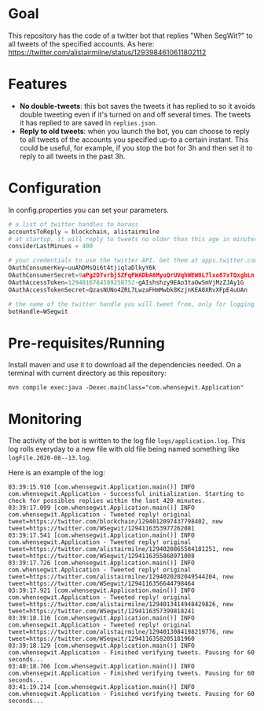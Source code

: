 # Goal

This repository has the code of a twitter bot that replies "When SegWit?" to all tweets of the specified accounts.
As here: https://twitter.com/alistairmilne/status/1293984610611802112

# Features
* **No double-tweets**: this bot saves the tweets it has replied to so it avoids double tweeting even if it's turned on and off several times. The tweets it has replied to are saved in `replies.json`.
* **Reply to old tweets**: when you launch the bot, you can choose to reply to all tweets of the accounts you specified up-to a certain instant. This could be useful, for example, if you stop the bot for 3h and then set it to reply to all tweets in the past 3h.

# Configuration

In config.properties you can set your parameters.

```python
# a list of twitter handles to harass
accountsToReply = blockchain, alistairmilne
# at startup, it will reply to tweets no older than this age in minutes. If you set it to 0, it won't reply to any past tweet at startup
considerLastMinues = 400

# your credentials to use the twitter API. Get them at apps.twitter.com
OAuthConsumerKey=uuAhDMsQi6t4tjiqlaDlkyY6k
OAuthConsumerSecret=9aPg2D7vrbjSZFqFWADbA6MyuQrUVqhWEW0L7lxo87xTQxgbLn
OAuthAccessToken=1294016784589258752-gAIshshzy9EAo3taOwSmVjMzZJAy1G
OAuthAccessTokenSecret=QzasNUNo4ZRL7LwzaFHmMwbk8KzjnKEA8XRvXFpE4uUAn

# the name of the twitter handle you will tweet from, only for logging purposes
botHandle=WSegwit
```

# Pre-requisites/Running
Install maven and use it to download all the dependencies needed. On a terminal with current directory as this repository:

`mvn compile exec:java -Dexec.mainClass="com.whensegwit.Application"`

# Monitoring
The activity of the bot is written to the log file `logs/application.log`. This log rolls everyday to a new file with old file being named something like `logFile.2020-08--13.log`.

Here is an example of the log:

```
03:39:15.910 [com.whensegwit.Application.main()] INFO  com.whensegwit.Application - Successful initialization. Starting to check for possibles replies within the last 420 minutes.
03:39:17.099 [com.whensegwit.Application.main()] INFO  com.whensegwit.Application - Tweeted reply! original tweet=https://twitter.com/blockchain/1294012097437798402, new tweet=https://twitter.com/WSegwit/1294116353977262081
03:39:17.541 [com.whensegwit.Application.main()] INFO  com.whensegwit.Application - Tweeted reply! original tweet=https://twitter.com/alistairmilne/1294020865584181251, new tweet=https://twitter.com/WSegwit/1294116355868971008
03:39:17.726 [com.whensegwit.Application.main()] INFO  com.whensegwit.Application - Tweeted reply! original tweet=https://twitter.com/alistairmilne/1294020202049544204, new tweet=https://twitter.com/WSegwit/1294116356644798464
03:39:17.921 [com.whensegwit.Application.main()] INFO  com.whensegwit.Application - Tweeted reply! original tweet=https://twitter.com/alistairmilne/1294013414948429826, new tweet=https://twitter.com/WSegwit/1294116357399818241
03:39:18.116 [com.whensegwit.Application.main()] INFO  com.whensegwit.Application - Tweeted reply! original tweet=https://twitter.com/alistairmilne/1294013084198219776, new tweet=https://twitter.com/WSegwit/1294116358205181960
03:39:18.129 [com.whensegwit.Application.main()] INFO  com.whensegwit.Application - Finished verifying tweets. Pausing for 60 seconds...
03:40:18.706 [com.whensegwit.Application.main()] INFO  com.whensegwit.Application - Finished verifying tweets. Pausing for 60 seconds...
03:41:19.214 [com.whensegwit.Application.main()] INFO  com.whensegwit.Application - Finished verifying tweets. Pausing for 60 seconds...
```
